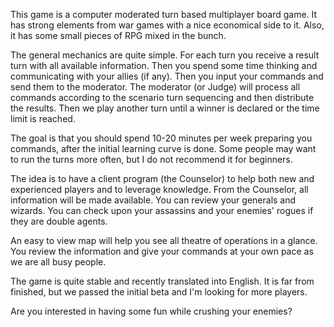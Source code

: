 This game is a computer moderated turn based multiplayer board game.
It has strong elements from war games with a nice economical side to it. Also, it has some small pieces of RPG mixed in the bunch.

The general mechanics are quite simple. For each turn you receive a result turn with all available information. Then you spend some time thinking and communicating with your allies (if any). Then you input your commands and send them to the moderator.  The moderator (or Judge) will process all commands according to the scenario turn sequencing and then distribute the results. Then we play another turn until a winner is declared or the time limit is reached.

The goal is that you should spend 10-20 minutes per week preparing you commands, after the initial learning curve is done. Some people may want to run the turns more often, but I do not recommend it for beginners.

The idea is to have a client program (the Counselor) to help both new and experienced players and to leverage knowledge. From the Counselor, all information will be made available. You can review your generals and wizards. You can check upon your assassins and your enemies' rogues if they are double agents.

An easy to view map will help you see all theatre of operations in a glance. You review the information and give your commands at your own pace as we are all busy people.

The game is quite stable and recently translated into English. It is far from finished, but we passed the initial beta and I'm looking for more players.

Are you interested in having some fun while crushing your enemies?